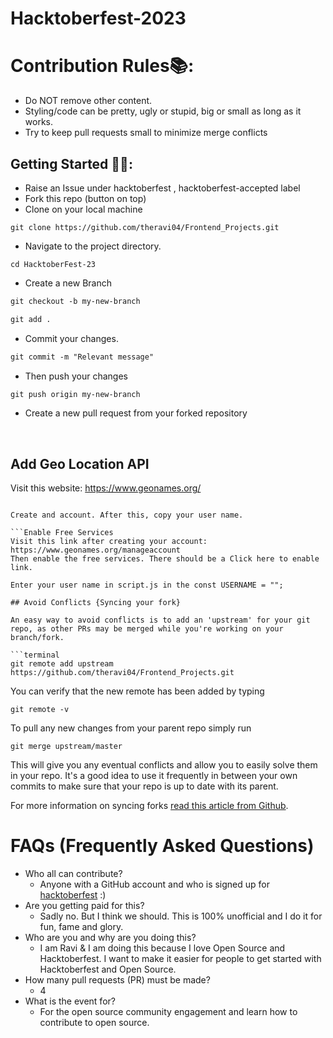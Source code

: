 # Hacktoberfest-2023

# Contribution Rules📚:

- Do NOT remove other content.
- Styling/code can be pretty, ugly or stupid, big or small as long as it works.
- Try to keep pull requests small to minimize merge conflicts


## Getting Started 🤩🤗:

- Raise an Issue under hacktoberfest , hacktoberfest-accepted label
- Fork this repo (button on top)
- Clone on your local machine

```terminal
git clone https://github.com/theravi04/Frontend_Projects.git
```
- Navigate to the project directory.
```terminal
cd HacktoberFest-23
```

- Create a new Branch

```markdown
git checkout -b my-new-branch
```

```markdown
git add .
```
- Commit your changes.

```markdown
git commit -m "Relevant message"
```
- Then push your changes 
```markdown
git push origin my-new-branch
```


- Create a new pull request from your forked repository

<br>

## Add Geo Location API
Visit this website: https://www.geonames.org/

```Create an account

Create and account. After this, copy your user name.

```Enable Free Services
Visit this link after creating your account: https://www.geonames.org/manageaccount
Then enable the free services. There should be a Click here to enable link.

Enter your user name in script.js in the const USERNAME = ""; 

## Avoid Conflicts {Syncing your fork}

An easy way to avoid conflicts is to add an 'upstream' for your git repo, as other PRs may be merged while you're working on your branch/fork.   

```terminal
git remote add upstream https://github.com/theravi04/Frontend_Projects.git
```

You can verify that the new remote has been added by typing
```terminal
git remote -v
```

To pull any new changes from your parent repo simply run
```terminal
git merge upstream/master
```

This will give you any eventual conflicts and allow you to easily solve them in your repo. It's a good idea to use it frequently in between your own commits to make sure that your repo is up to date with its parent.

For more information on syncing forks [read this article from Github](https://help.github.com/articles/syncing-a-fork/).

# FAQs (Frequently Asked Questions)

- Who all can contribute?
  - Anyone with a GitHub account and who is signed up for
[hacktoberfest](https://hacktoberfest.com/) :)
- Are you getting paid for this?
  - Sadly no. But I think we should. This is 100% unofficial and I do it for fun, fame and glory.
- Who are you and why are you doing this?
  - I am Ravi & I am doing this because I love Open Source and Hacktoberfest. I want to make it easier for people to get started with Hacktoberfest and Open Source.
- How many pull requests (PR) must be made?
  - 4
- What is the event for?
  - For the open source community engagement and learn how to contribute to open source.
